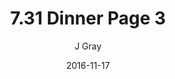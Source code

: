 ---
title: '7.31 Dinner Page 3'
alt: 'Mysteries of the Arcana'
date: '2016-11-17'
author: 'J Gray'
artist: 'Keira'
chapter: '7 Tales of the Arcana'
filler: false
---